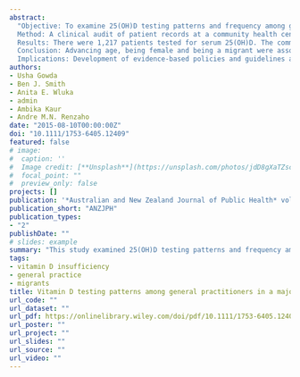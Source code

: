 ```yaml
---
abstract: 
  "Objective: To examine 25(OH)D testing patterns and frequency among general practitioners in a major community health service.<br><br>
  Method: A clinical audit of patient records at a community health centre in Melbourne was undertaken. Patients aged 18 years and above were included. Univariate and multivariate logistic regression was used to examine the association between vitamin D testing and socio-demographic characteristics while Poisson regression was used for the frequency of testing.<br><br>
  Results: There were 1,217 patients tested for serum 25(OH)D. The community health centre was served by 12 general practitioners and an infectious disease specialist. The odds of vitamin D testing showed a positive, albeit weak, association with age (OR 1.01, 95%CI 1.00–1.02, p<0.05), were higher among females than males (OR 1.42, 95%CI 1.18–1.70, p<0.05) and higher among migrants compared to non-migrants (OR 2.57, 95%CI 2.14–3.09, p<0.05). The frequency of testing was also higher among females than males (IRR 1.17, 95%CI 1.07–1.28, p<0.05) and higher among migrants than non-migrants (IRR 1.19, 95%CI 1.08–1.31, p<0.05).<br><br>
  Conclusion: Advancing age, being female and being a migrant were associated with an increased likelihood of vitamin D testing.<br><br>
  Implications: Development of evidence-based policies and guidelines are needed to manage over-testing of vitamin D in Australia. Studies that include health services from different areas are required to understand vitamin D testing patterns among the general practitioners."
authors:
- Usha Gowda
- Ben J. Smith
- Anita E. Wluka
- admin
- Ambika Kaur
- Andre M.N. Renzaho
date: "2015-08-10T00:00:00Z"
doi: "10.1111/1753-6405.12409"
featured: false
# image:
#  caption: ''
#  Image credit: [**Unsplash**](https://unsplash.com/photos/jdD8gXaTZsc)'
#  focal_point: ""
#  preview_only: false
projects: []
publication: '*Australian and New Zealand Journal of Public Health* vol. 40, no. 2, pp. 144-147'
publication_short: "ANZJPH"
publication_types:
- "2"
publishDate: ""
# slides: example
summary: "This study examined 25(OH)D testing patterns and frequency among general practitioners in a major community health service. dvancing age, being female and being a migrant were associated with an increased likelihood of vitamin D testing. Implications: Development of evidence-based policies and guidelines are needed to manage over-testing of vitamin D in Australia. Studies that include health services from different areas are required to understand vitamin D testing patterns among the general practitioners."
tags:
- vitamin D insufficiency
- general practice
- migrants
title: Vitamin D testing patterns among general practitioners in a major Victorian primary health care service
url_code: ""
url_dataset: ""
url_pdf: https://onlinelibrary.wiley.com/doi/pdf/10.1111/1753-6405.12409
url_poster: ""
url_project: ""
url_slides: ""
url_source: ""
url_video: ""
---
```


